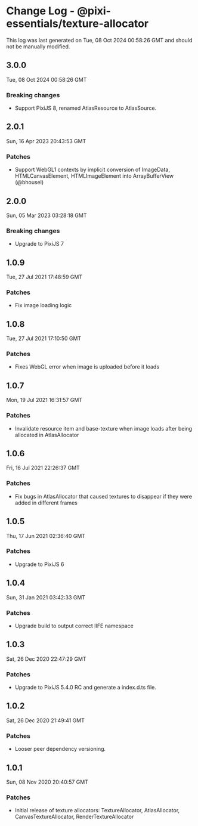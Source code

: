 # Change Log - @pixi-essentials/texture-allocator

This log was last generated on Tue, 08 Oct 2024 00:58:26 GMT and should not be manually modified.

## 3.0.0
Tue, 08 Oct 2024 00:58:26 GMT

### Breaking changes

- Support PixiJS 8, renamed AtlasResource to AtlasSource.

## 2.0.1
Sun, 16 Apr 2023 20:43:53 GMT

### Patches

- Support WebGL1 contexts by implicit conversion of ImageData, HTMLCanvasElement, HTMLImageElement into ArrayBufferView (@bhousel)

## 2.0.0
Sun, 05 Mar 2023 03:28:18 GMT

### Breaking changes

- Upgrade to PixiJS 7

## 1.0.9
Tue, 27 Jul 2021 17:48:59 GMT

### Patches

- Fix image loading logic

## 1.0.8
Tue, 27 Jul 2021 17:10:50 GMT

### Patches

- Fixes WebGL error when image is uploaded before it loads

## 1.0.7
Mon, 19 Jul 2021 16:31:57 GMT

### Patches

- Invalidate resource item and base-texture when image loads after being allocated in AtlasAllocator

## 1.0.6
Fri, 16 Jul 2021 22:26:37 GMT

### Patches

- Fix bugs in AtlasAllocator that caused textures to disappear if they were added in different frames

## 1.0.5
Thu, 17 Jun 2021 02:36:40 GMT

### Patches

- Upgrade to PixiJS 6

## 1.0.4
Sun, 31 Jan 2021 03:42:33 GMT

### Patches

- Upgrade build to output correct IIFE namespace

## 1.0.3
Sat, 26 Dec 2020 22:47:29 GMT

### Patches

- Upgrade to PixiJS 5.4.0 RC and generate a index.d.ts file.

## 1.0.2
Sat, 26 Dec 2020 21:49:41 GMT

### Patches

- Looser peer dependency versioning.

## 1.0.1
Sun, 08 Nov 2020 20:40:57 GMT

### Patches

- Initial release of texture allocators: TextureAllocator, AtlasAllocator, CanvasTextureAllocator, RenderTextureAllocator

